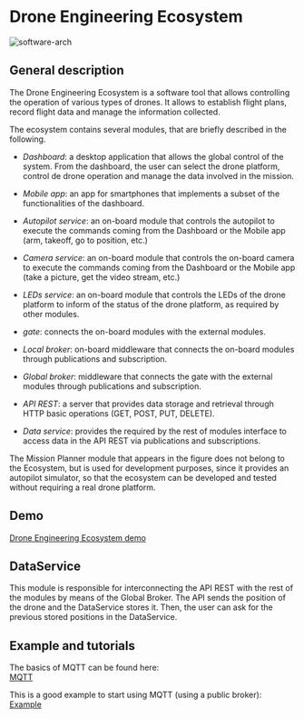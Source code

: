 # Drone Engineering Ecosystem   
![software-arch](https://user-images.githubusercontent.com/32190349/155320787-f8549148-3c93-448b-b79a-388623ca5d3f.png)

## General description

The Drone Engineering Ecosystem is a software tool that allows controlling the operation of various types of drones. 
It allows  to establish flight plans, record flight data and manage the information collected.   
    
The ecosystem contains several modules, that are briefly described in the following.

* *Dashboard*: a desktop application that allows the global control of the system. From the dashboard, 
the user can select the drone platform, control de drone operation and manage the data involved in the mission.
   
* *Mobile app*: an app for smartphones that implements a subset of the functionalities of the dashboard. 
 
* *Autopilot service*: an on-board module that controls the autopilot to execute the commands coming from the Dashboard
or the Mobile app (arm, takeoff, go to position, etc.) 

* *Camera service*: an on-board module that controls the on-board camera to execute the commands coming from
the Dashboard or the Mobile app (take a picture, get the video stream, etc.)   
   
* *LEDs service*: an on-board module that controls the LEDs of the drone platform to inform
of the status of the drone platform, as required by other modules.    
  
* *gate*: connects the on-board modules with the external modules.    

* *Local broker*: on-board middleware that connects the on-board modules through publications and subscription.   

* *Global broker*: middleware that connects the gate with the external modules through publications and subscription.    

* *API REST*: a server that provides data storage and retrieval through HTTP basic operations (GET, POST, PUT, DELETE).      

* *Data service*: provides the required by the rest of modules interface to access data in the API REST
via publications and subscriptions. 

The Mission Planner module that appears in the figure does not belong to the Ecosystem,
but is used for development purposes, since it provides an autopilot simulator, 
so that the ecosystem can be developed and tested without requiring a real drone platform.

## Demo   
[Drone Engineering Ecosystem demo](https://www.youtube.com/playlist?list=PL64O0POFYjHpXyP-T063RdKRJXuhqgaXY)   

## DataService

This module is responsible for interconnecting the API REST with the rest of the modules by means of the Global Broker.
The API sends the position of the drone and the DataService stores it. Then, the user can ask for the previous stored 
positions in the DataService.

## Example and tutorials

The basics of MQTT can be found here:   
[MQTT](https://www.youtube.com/watch?v=EIxdz-2rhLs)

This is a good example to start using MQTT (using a public broker):    
[Example](https://www.youtube.com/watch?v=kuyCd53AOtg)
